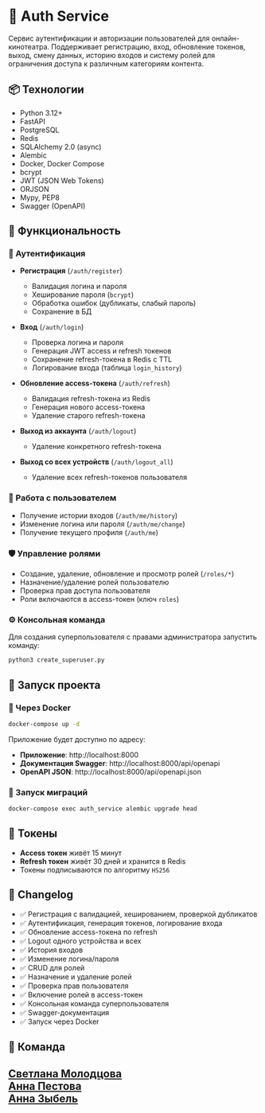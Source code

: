 # 🚀 Auth Service

Сервис аутентификации и авторизации пользователей для онлайн-кинотеатра. Поддерживает регистрацию, вход, обновление токенов, выход, смену данных, историю входов и систему ролей для ограничения доступа к различным категориям контента.

## 📦 Технологии

- Python 3.12+
- FastAPI
- PostgreSQL
- Redis
- SQLAlchemy 2.0 (async)
- Alembic
- Docker, Docker Compose
- bcrypt
- JWT (JSON Web Tokens)
- ORJSON
- Mypy, PEP8
- Swagger (OpenAPI)

## 📌 Функциональность

### 🔐 Аутентификация

- **Регистрация** (`/auth/register`)  
  - Валидация логина и пароля  
  - Хеширование пароля (`bcrypt`)  
  - Обработка ошибок (дубликаты, слабый пароль)  
  - Сохранение в БД  

- **Вход** (`/auth/login`)  
  - Проверка логина и пароля  
  - Генерация JWT access и refresh токенов  
  - Сохранение refresh-токена в Redis с TTL  
  - Логирование входа (таблица `login_history`)  

- **Обновление access-токена** (`/auth/refresh`)  
  - Валидация refresh-токена из Redis  
  - Генерация нового access-токена  
  - Удаление старого refresh-токена  

- **Выход из аккаунта** (`/auth/logout`)  
  - Удаление конкретного refresh-токена  

- **Выход со всех устройств** (`/auth/logout_all`)  
  - Удаление всех refresh-токенов пользователя  

### 👤 Работа с пользователем

- Получение истории входов (`/auth/me/history`)
- Изменение логина или пароля (`/auth/me/change`)
- Получение текущего профиля (`/auth/me`)

### 🛡️ Управление ролями

- Создание, удаление, обновление и просмотр ролей (`/roles/*`)
- Назначение/удаление ролей пользователю
- Проверка прав доступа пользователя
- Роли включаются в access-токен (ключ `roles`)

### ⚙️ Консольная команда

Для создания суперпользователя с правами администратора запустить команду:

```bash
python3 create_superuser.py
```

## 🧪 Запуск проекта

### 🐳 Через Docker

```bash
docker-compose up -d
```

Приложение будет доступно по адресу:

- **Приложение**: http://localhost:8000  
- **Документация Swagger**: http://localhost:8000/api/openapi  
- **OpenAPI JSON**: http://localhost:8000/api/openapi.json

### 🔄 Запуск миграций

```bash
docker-compose exec auth_service alembic upgrade head
```

## 🔐 Токены

- **Access токен** живёт 15 минут
- **Refresh токен** живёт 30 дней и хранится в Redis
- Токены подписываются по алгоритму `HS256`

## 📝 Changelog

- ✅ Регистрация с валидацией, хешированием, проверкой дубликатов
- ✅ Аутентификация, генерация токенов, логирование входа
- ✅ Обновление access-токена по refresh
- ✅ Logout одного устройства и всех
- ✅ История входов
- ✅ Изменение логина/пароля
- ✅ CRUD для ролей
- ✅ Назначение и удаление ролей
- ✅ Проверка прав пользователя
- ✅ Включение ролей в access-токен
- ✅ Консольная команда суперпользователя
- ✅ Swagger-документация
- ✅ Запуск через Docker

## 👥 Команда

[Светлана Молодцова](https://github.com/SMolodtsova13)  
[Анна Пестова](https://github.com/Anna9449)  
[Анна Зыбель](https://github.com/AnnZebel)  
---
<!-- 
# Проектная работа 6 спринта

С этого модуля вы больше не будете получать чётко расписанное ТЗ, а задания для каждого спринта вы найдёте внутри уроков. Перед тем как начать программировать, вам предстоит продумать архитектуру решения, декомпозировать задачи и распределить их между командой.

В первом спринте модуля вы напишете основу вашего сервиса и реализуете все базовые требования к нему. Старайтесь избегать ситуаций, в которых один из ваших коллег сидит без дела. Для этого вам придётся составлять задачи, которые можно выполнить параллельно и выбрать единый стиль написания кода.

К концу спринта у вас должен получиться сервис авторизации с системой ролей, написанный на FastAPI. Первый шаг к этому — проработать и описать архитектуру вашего сервиса. Это значит, что перед тем, как приступить к разработке, нужно составить план действий: из чего будет состоять сервис, каким будет его API, какие хранилища он будет использовать и какой будет его схема данных. Описание нужно сдать на проверку наставнику. Вам предстоит выбрать, какой метод организации доступов использовать для онлайн-кинотеатра, и систему прав, которая позволит ограничить доступ к ресурсам. 

Для описания API рекомендуем использовать [OpenAPI](https://editor.swagger.io){target="_blank"}, если вы выберете путь REST. Или используйте текстовое описание, если вы планируете использовать gRPC. С этими инструментами вы познакомились в предыдущих модулях. Обязательно продумайте и опишите обработку ошибок. Например, как отреагирует ваш API, если обратиться к нему с истёкшим токеном? Будет ли отличаться ответ API, если передать ему токен с неверной подписью? А если имя пользователя уже занято? Документация вашего API должна включать не только ответы сервера при успешном завершении запроса, но и понятное описание возможных ответов с ошибкой.

Для успешного завершения первой части модуля в вашем сервисе должны быть реализованы API для аутентификации и система управления ролями. Роли понадобятся, чтобы ограничить доступ к некоторым категориям фильмов. Например, «Фильмы, выпущенные менее 3 лет назад» могут просматривать только пользователи из группы 'subscribers'.  

## API для сайта и личного кабинета

- регистрация пользователя;
- вход пользователя в аккаунт (обмен логина и пароля на пару токенов: JWT-access токен и refresh токен); 
- обновление access-токена;
- выход пользователя из аккаунта;
- изменение логина или пароля (с отправкой email вы познакомитесь в следующих модулях, поэтому пока ваш сервис должен позволять изменять личные данные без дополнительных подтверждений);
- получение пользователем своей истории входов в аккаунт;

## API для управления доступами

- CRUD для управления ролями:
  - создание роли,
  - удаление роли,
  - изменение роли,
  - просмотр всех ролей.
- назначить пользователю роль;
- отобрать у пользователя роль;
- метод для проверки наличия прав у пользователя. 

## Подсказки

1. Продумайте, что делать с анонимными пользователями, которым доступно всё, что не запрещено отдельными правами.
2. Метод проверки авторизации будет всегда нужен пользователям. Ходить каждый раз в БД — не очень хорошая идея. Подумайте, как улучшить производительность системы.
3. Добавьте консольную команду для создания суперпользователя, которому всегда разрешено делать все действия в системе.
4. Чтобы упростить себе жизнь с настройкой суперпользователя, продумайте, как сделать так, чтобы при авторизации ему всегда отдавался успех при всех запросах.
5. Для реализации ограничения по фильмам подумайте о присвоении им какой-либо метки. Это потребует небольшой доработки ETL-процесса.


## Дополнительное задание

Реализуйте кнопку «Выйти из остальных аккаунтов», не прибегая к хранению в БД активных access-токенов.

## Напоминаем о требованиях к качеству

Перед тем как сдать ваш код на проверку, убедитесь, что 

- Код написан по правилам pep8: при запуске [линтера](https://semakin.dev/2020/05/python_linters/){target="_blank"} в консоли не появляется предупреждений и возмущений;
- Все ключевые методы покрыты тестами: каждый ответ каждой ручки API и важная бизнес-логика тщательно проверены;
- У тестов есть понятное описание, что именно проверяется внутри. Используйте [pep257](https://www.python.org/dev/peps/pep-0257/){target="_blank"}; 
- Заполните README.md так, чтобы по нему можно было легко познакомиться с вашим проектом. Добавьте короткое, но ёмкое описание проекта. По пунктам опишите как запустить приложения с нуля, перечислив полезные команды. Упомяните людей, которые занимаются проектом и их роли. Ведите changelog: описывайте, что именно из задания модуля уже реализовано в вашем сервисе и пополняйте список по мере развития.
- Вы воспользовались лучшими практиками описания конфигурации приложений из урока.  -->
